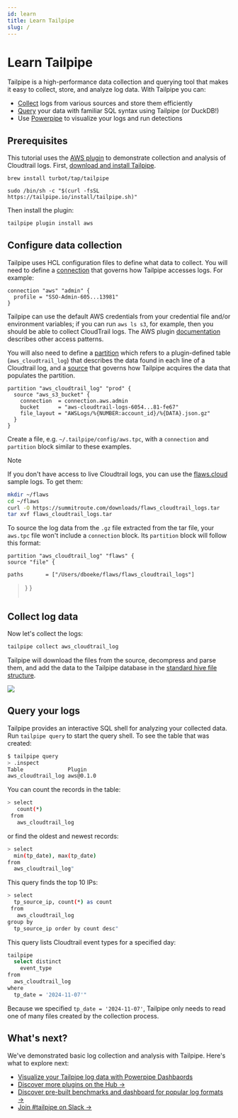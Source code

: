 ```yaml
---
id: learn
title: Learn Tailpipe
slug: /
---
```



# Learn Tailpipe

Tailpipe is a high-performance data collection and querying tool that makes it easy to collect, store, and analyze log data. With Tailpipe you can:

- [Collect](/docs/manage/collection) logs from various sources and store them efficiently
- [Query](/docs/query) your data with familiar SQL syntax using Tailpipe (or DuckDB!)
- Use [Powerpipe](https://powerpipe.io) to visualize your logs and run detections

## Prerequisites

This tutorial uses the [AWS plugin](https://hub.tailpipe.io/plugins/turbot/aws) to demonstrate collection and analysis of Cloudtrail logs. First, [download and install Tailpipe](/downloads).

```bash+macos
brew install turbot/tap/tailpipe
```

```bash+linux
sudo /bin/sh -c "$(curl -fsSL https://tailpipe.io/install/tailpipe.sh)"
```

Then install the plugin:

```bash
tailpipe plugin install aws
```

## Configure data collection

Tailpipe uses HCL configuration files to define what data to collect. You will need to define a [connection](/docs/manage/connection) that governs how Tailpipe accesses logs. For example:

```hcl
connection "aws" "admin" {
  profile = "SSO-Admin-605...13981"
}
```

Tailpipe can use the default AWS credentials from your credential file and/or environment variables; if you can run `aws ls s3`, for example, then you should be able to collect CloudTrail logs. The AWS plugin [documentation](https://hub.tailpipe.io/plugins/turbot/aws) describes other access patterns.

You will also need to define a [partition](/docs/manage/partition) which refers to a plugin-defined table (`aws_cloudtrail_log`) that describes the data found in each line of a Cloudtrail log, and a [source](/docs/manage/source) that governs how Tailpipe acquires the data that populates the partition.

```hcl
partition "aws_cloudtrail_log" "prod" {
  source "aws_s3_bucket" {
    connection  = connection.aws.admin
    bucket      = "aws-cloudtrail-logs-6054...81-fe67"
    file_layout = "AWSLogs/%{NUMBER:account_id}/%{DATA}.json.gz"
  }
}
```

Create a file, e.g. `~/.tailpipe/config/aws.tpc`, with a `connection` and `partition` block similar to these examples.  

> [!NOTE]
> If you don't have access to live Cloudtrail logs, you can use the [flaws.cloud](http://flaws.cloud/) sample logs. To get them:
> ```bash
> mkdir ~/flaws
> cd ~/flaws
> curl -O https://summitroute.com/downloads/flaws_cloudtrail_logs.tar
> tar xvf flaws_cloudtrail_logs.tar
> ```
> To source the log data from the `.gz` file extracted from the tar file, your `aws.tpc` file won't include a `connection` block. Its `partition` block will follow this format:
> ```hcl
> partition "aws_cloudtrail_log" "flaws" {
> source "file" {
    paths       = ["/Users/dboeke/flaws/flaws_cloudtrail_logs"]
>  }
>}
>```

## Collect log data

Now let's collect the logs:

```bash
tailpipe collect aws_cloudtrail_log
```


Tailpipe will download the files from the source, decompress and parse them, and add the data to the Tailpipe database in the [standard hive file structure](/docs/manage/hive).

![](/learn/collection.png)


## Query your logs

Tailpipe provides an interactive SQL shell for analyzing your collected data. Run `tailpipe query` to start the query shell. To see the table that was created:

```bash
$ tailpipe query
> .inspect
Table              Plugin          
aws_cloudtrail_log aws@0.1.0
```

You can count the records in the table:

```bash
> select
   count(*)
 from 
   aws_cloudtrail_log
```
or find the oldest and newest records:

```bash
> select 
  min(tp_date), max(tp_date)
from 
  aws_cloudtrail_log"
```

This query finds the top 10 IPs:

```bash
> select 
  tp_source_ip, count(*) as count
 from
   aws_cloudtrail_log
group by
  tp_source_ip order by count desc"
```

This query lists Cloudtrail event types for a specified day:

```bash
tailpipe 
  select distinct 
    event_type 
from 
  aws_cloudtrail_log
where 
  tp_date = '2024-11-07'"
```

Because we specified `tp_date = '2024-11-07'`, Tailpipe only needs to read one of many files created by the collection process. 

## What's next?

We've demonstrated basic log collection and analysis with Tailpipe. Here's what to explore next:

- [Visualize your Tailpipe log data with Powerpipe Dashbaords](https://powerpipe.io/docs/learn/tailpipe)  
- [Discover more plugins on the Hub →](https://hub.tailpipe.io/plugins)
- [Discover pre-built benchmarks and dashboard for popular log formats →](https://hub.powerpipe.io/?engines=tailpipe)
- [Join #tailpipe on Slack →](https://turbot.com/community/join)

